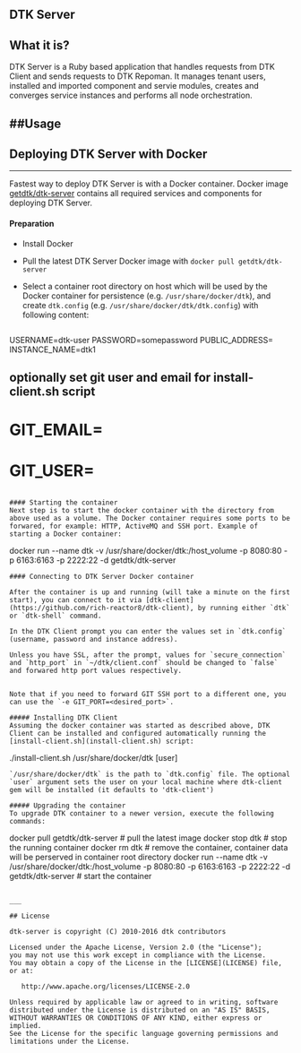 ## DTK Server

What it is?
--------------
DTK Server is a Ruby based application that handles requests from DTK Client and sends requests to DTK Repoman. It manages tenant users, installed and imported component and servie modules, creates and converges service instances and performs all node orchestration. 


##Usage
-------------
## Deploying DTK Server with Docker
___  
Fastest way to deploy  DTK Server is with a Docker container. Docker image [getdtk/dtk-server](https://hub.docker.com/r/getdtk/dtk-server/) contains all required services and components for deploying DTK Server.

#### Preparation
- Install Docker   
 
- Pull the latest DTK Server Docker image with `docker pull getdtk/dtk-server`

- Select a container root directory on host which will be used by the Docker container for persistence (e.g. `/usr/share/docker/dtk`), and create `dtk.config` (e.g. `/usr/share/docker/dtk/dtk.config`) with following content:

   ```
USERNAME=dtk-user
PASSWORD=somepassword
PUBLIC_ADDRESS=<public address of the docker host>
INSTANCE_NAME=dtk1
## optionally set git user and email for install-client.sh script
# GIT_EMAIL=
# GIT_USER=
   ```  

#### Starting the container
Next step is to start the docker container with the directory from above used as a volume. The Docker container requires some ports to be forwared, for example: HTTP, ActiveMQ and SSH port. Example of starting a Docker container:  
   
```
docker run --name dtk -v /usr/share/docker/dtk:/host_volume -p 8080:80 -p 6163:6163 -p 2222:22 -d getdtk/dtk-server  
```
#### Connecting to DTK Server Docker container

After the container is up and running (will take a minute on the first start), you can connect to it via [dtk-client](https://github.com/rich-reactor8/dtk-client), by running either `dtk` or `dtk-shell` command.

In the DTK Client prompt you can enter the values set in `dtk.config` (username, password and instance address).   

Unless you have SSL, after the prompt, values for `secure_connection` and `http_port` in `~/dtk/client.conf` should be changed to `false` and forwared http port values respectively.  


Note that if you need to forward GIT SSH port to a different one, you can use the `-e GIT_PORT=<desired_port>`.

##### Installing DTK Client  
Assuming the docker container was started as described above, DTK Client can be installed and configured automatically running the [install-client.sh](install-client.sh) script:  
```
./install-client.sh /usr/share/docker/dtk [user]
```  
`/usr/share/docker/dtk` is the path to `dtk.config` file. The optional `user` argument sets the user on your local machine where dtk-client gem will be installed (it defaults to 'dtk-client')  

##### Upgrading the container
To upgrade DTK container to a newer version, execute the following commands:

```
docker pull getdtk/dtk-server # pull the latest image 
docker stop dtk # stop the running container
docker rm dtk # remove the container, container data will be perserved in container root directory 
docker run --name dtk -v /usr/share/docker/dtk:/host_volume -p 8080:80 -p 6163:6163 -p 2222:22 -d getdtk/dtk-server # start the container 
```

___

## License

dtk-server is copyright (C) 2010-2016 dtk contributors

Licensed under the Apache License, Version 2.0 (the "License");
you may not use this work except in compliance with the License.
You may obtain a copy of the License in the [LICENSE](LICENSE) file, or at:

   http://www.apache.org/licenses/LICENSE-2.0

Unless required by applicable law or agreed to in writing, software
distributed under the License is distributed on an "AS IS" BASIS,
WITHOUT WARRANTIES OR CONDITIONS OF ANY KIND, either express or implied.
See the License for the specific language governing permissions and
limitations under the License.
